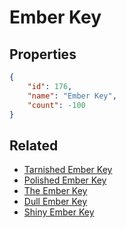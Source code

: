 # Ember Key

<no description available>

## Properties

```json
{
    "id": 176,
    "name": "Ember Key",
    "count": -100
}
```

## Related

- [Tarnished Ember Key](../items/4892-tarnished-ember-key.md)
- [Polished Ember Key](../items/4900-polished-ember-key.md)
- [The Ember Key](../items/4908-the-ember-key.md)
- [Dull Ember Key](../items/5067-dull-ember-key.md)
- [Shiny Ember Key](../items/5075-shiny-ember-key.md)

